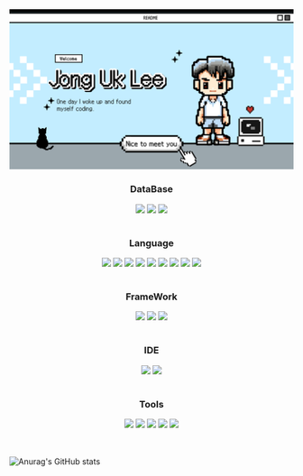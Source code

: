 <img src="https://github.com/gosirock/Java/blob/master/gitMain.png">

<div align="center">
  <h3>DataBase</h3>
  <img src="https://img.shields.io/badge/Firebase-FFCA28?style=flat-square&logo=firebase&logoColor=white" height="25">
  <img src="https://img.shields.io/badge/MySQL-4479A1?style=flat-square&logo=MySQL&logoColor=white"/ height="25">
  <img src="https://img.shields.io/badge/SQLite-003B57?style=flat-square&logo=SQLite&logoColor=white"/ height="25">
</div>
</br>
<div align="center">
  <h3>Language</h3>
  <img src="https://img.shields.io/badge/java-302683?style=flat-square&logo=&logoColor=white"/ height="25">
  <img src="https://img.shields.io/badge/JavaScript-F7DF1E?style=flat-square&logo=JavaScript&logoColor=white"/ height="25">
  <img src="https://img.shields.io/badge/jQuery-0769AD?style=flat-square&logo=jquery&logoColor=white"/ height="25">
  <img src="https://img.shields.io/badge/HTML-E34F26?style=flat-square&logo=&logoColor=white"/ height="25">
  <img src="https://img.shields.io/badge/CSS3-1572B6?style=flat-square&logo=css3&logoColor=white"/ height="25">
  <img src="https://img.shields.io/badge/Dart-0175C2?style=flat-square&logo=dart&logoColor=white"/ height="25">
  <img src="https://img.shields.io/badge/R-276DC3?style=flat-square&logo=r&logoColor=white"/ height="25">
  <img src="https://img.shields.io/badge/Swift-F05138?style=flat-square&logo=swift&logoColor=white"/ height="25">
  <img src="https://img.shields.io/badge/Python-3776AB?style=flat-square&logo=python&logoColor=white"/ height="25">

</div>
</br>
<div align="center">
  <h3>FrameWork</h3>
  <img src="https://img.shields.io/badge/SpringBoot-6DB33F?style=flat-square&logo=springboot&logoColor=white"/ height="25">
  <img src="https://img.shields.io/badge/Flutter-02569B?style=flat-square&logo=flutter&logoColor=white"/ height="25">
  <img src="https://img.shields.io/badge/MyBatis-323212?style=flat-square&logo=&logoColor=white"/ height="25">
</div>
</br>
<div align="center">
  <h3>IDE</h3>
  <img src="https://img.shields.io/badge/Eclipseide-2C2255?style=flat-square&logo=eclipseide&logoColor=white"/>
  <img src="https://img.shields.io/badge/VisualStudioCode-007ACC?style=flat-square&logo=visualstudiocode&logoColor=white"/>
</div>
</br>

<div align="center">
  <h3>Tools</h3>
  <img src="https://img.shields.io/badge/Sourcetree-0052CC?style=flat-square&logo=sourcetree&logoColor=white"/ height="25">
  <img src="https://img.shields.io/badge/Slack-4A154B?style=flat-square&logo=slack&logoColor=white"/ height="25">
  <img src="https://img.shields.io/badge/Figma-F24E1E?style=flat-square&logo=figma&logoColor=white"/ height="25">
  <img src="https://img.shields.io/badge/Miro-050038?style=flat-square&logo=miro&logoColor=white"/ height="25">
  <img src="https://img.shields.io/badge/Notion-000000?style=flat-square&logo=notion&logoColor=white"/ height="25">
</div>
<br>
<br>

![Anurag's GitHub stats](https://github-readme-stats.vercel.app/api?username=gosirock&anuraghazra&theme=dracula&icons=true)




